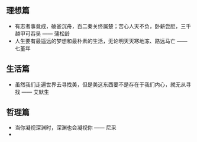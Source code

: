 

## 理想篇

* 有志者事竟成，破釜沉舟，百二秦关终属楚；苦心人天不负，卧薪尝胆，三千越甲可吞吴 —— 蒲松龄
* 人生要有最遥远的梦想和最朴素的生活，无论明天天寒地冻、路远马亡 —— 七堇年


## 生活篇
* 虽然我们走遍世界去寻找美，但是美这东西要不是存在于我们内心，就无从寻找 —— 艾默生


## 哲理篇

* 当你凝视深渊时，深渊也会凝视你 —— 尼采
* 
